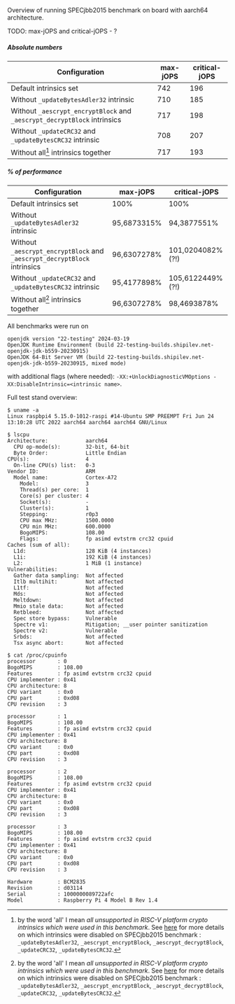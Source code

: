 Overview of running SPECjbb2015 benchmark on board with aarch64 architecture.

TODO: max-jOPS and critical-jOPS - ?

##### Absolute numbers

| Configuration                                                            | max-jOPS | critical-jOPS |
| ------------------------------------------------------------------------ | -------- | ------------- |
| Default intrinsics set                                                   | 742      | 196           |
| Without `_updateBytesAdler32` intrinsic                                  | 710      | 185           |
| Without `_aescrypt_encryptBlock` and `_aescrypt_decryptBlock` intrinsics | 717      | 198           |
| Without `_updateCRC32` and `_updateBytesCRC32` intrinsic                 | 708      | 207           |
| Without all[^all-meaning] intrinsics together                            | 717      | 193           |

[^all-meaning]: by the word 'all' I mean *all unsupported in RISC-V platform crypto intrinsics which were used in this benchmark*. See [here](https://github.com/ArsenyBochkarev/OpenJDK-RISCV-Intrinsics/blob/main/docs/riscv_intrinsics_overview.md) for more details on which intrinsics were disabled on SPECjbb2015 benchmark : `_updateBytesAdler32`, `_aescrypt_encryptBlock`, `_aescrypt_decryptBlock`, `_updateCRC32`, `_updateBytesCRC32`.

##### % of performance

| Configuration                                                            | max-jOPS    | critical-jOPS     |
| ------------------------------------------------------------------------ | ----------- | ----------------- |
| Default intrinsics set                                                   | 100%        | 100%              |
| Without `_updateBytesAdler32` intrinsic                                  | 95,6873315% | 94,3877551%       |
| Without `_aescrypt_encryptBlock` and `_aescrypt_decryptBlock` intrinsics | 96,6307278% | 101,0204082% (?!) |
| Without `_updateCRC32` and `_updateBytesCRC32` intrinsic                 | 95,4177898% | 105,6122449% (?!) |
| Without all[^all-meaning] intrinsics together                            | 96,6307278% | 98,4693878%       |

All benchmarks were run on

```
openjdk version "22-testing" 2024-03-19
OpenJDK Runtime Environment (build 22-testing-builds.shipilev.net-openjdk-jdk-b559-20230915)
OpenJDK 64-Bit Server VM (build 22-testing-builds.shipilev.net-openjdk-jdk-b559-20230915, mixed mode)
```

with additional flags (where needed): `-XX:+UnlockDiagnosticVMOptions -XX:DisableIntrinsic=<intrinsic name>`.

Full test stand overview:

```
$ uname -a
Linux raspbpi4 5.15.0-1012-raspi #14-Ubuntu SMP PREEMPT Fri Jun 24 13:10:28 UTC 2022 aarch64 aarch64 aarch64 GNU/Linux
```

```
$ lscpu
Architecture:            aarch64
  CPU op-mode(s):        32-bit, 64-bit
  Byte Order:            Little Endian
CPU(s):                  4
  On-line CPU(s) list:   0-3
Vendor ID:               ARM
  Model name:            Cortex-A72
    Model:               3
    Thread(s) per core:  1
    Core(s) per cluster: 4
    Socket(s):           -
    Cluster(s):          1
    Stepping:            r0p3
    CPU max MHz:         1500.0000
    CPU min MHz:         600.0000
    BogoMIPS:            108.00
    Flags:               fp asimd evtstrm crc32 cpuid
Caches (sum of all):     
  L1d:                   128 KiB (4 instances)
  L1i:                   192 KiB (4 instances)
  L2:                    1 MiB (1 instance)
Vulnerabilities:         
  Gather data sampling:  Not affected
  Itlb multihit:         Not affected
  L1tf:                  Not affected
  Mds:                   Not affected
  Meltdown:              Not affected
  Mmio stale data:       Not affected
  Retbleed:              Not affected
  Spec store bypass:     Vulnerable
  Spectre v1:            Mitigation; __user pointer sanitization
  Spectre v2:            Vulnerable
  Srbds:                 Not affected
  Tsx async abort:       Not affected
```

```
$ cat /proc/cpuinfo
processor       : 0
BogoMIPS        : 108.00
Features        : fp asimd evtstrm crc32 cpuid
CPU implementer : 0x41
CPU architecture: 8
CPU variant     : 0x0
CPU part        : 0xd08
CPU revision    : 3

processor       : 1
BogoMIPS        : 108.00
Features        : fp asimd evtstrm crc32 cpuid
CPU implementer : 0x41
CPU architecture: 8
CPU variant     : 0x0
CPU part        : 0xd08
CPU revision    : 3

processor       : 2
BogoMIPS        : 108.00
Features        : fp asimd evtstrm crc32 cpuid
CPU implementer : 0x41
CPU architecture: 8
CPU variant     : 0x0
CPU part        : 0xd08
CPU revision    : 3

processor       : 3
BogoMIPS        : 108.00
Features        : fp asimd evtstrm crc32 cpuid
CPU implementer : 0x41
CPU architecture: 8
CPU variant     : 0x0
CPU part        : 0xd08
CPU revision    : 3

Hardware        : BCM2835
Revision        : d03114
Serial          : 1000000089722afc
Model           : Raspberry Pi 4 Model B Rev 1.4
```